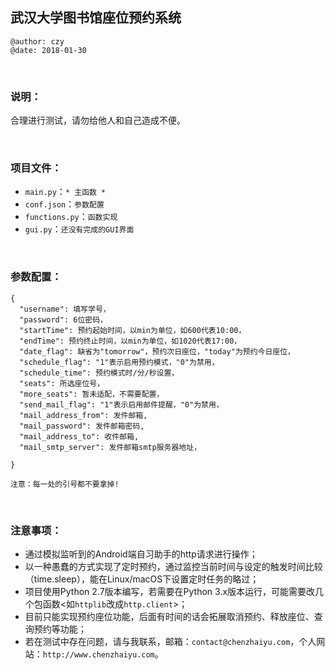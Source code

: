 ## 武汉大学图书馆座位预约系统
```
@author: czy
@date: 2018-01-30
```
&nbsp;

### 说明：
合理进行测试，请勿给他人和自己造成不便。

&nbsp;

### 项目文件：
- `main.py`：`* 主函数 *`
- `conf.json`：`参数配置`
- `functions.py`：`函数实现`
- `gui.py`：`还没有完成的GUI界面`

&nbsp;

### 参数配置：
```
{
  "username": 填写学号，
  "password": 6位密码，
  "startTime": 预约起始时间，以min为单位，如600代表10:00，
  "endTime": 预约终止时间，以min为单位，如1020代表17:00，
  "date_flag": 缺省为"tomorrow"，预约次日座位，"today"为预约今日座位，
  "schedule_flag": "1"表示启用预约模式，"0"为禁用，
  "schedule_time": 预约模式时/分/秒设置，
  "seats": 所选座位号，
  "more_seats": 暂未适配，不需要配置，
  "send_mail_flag": "1"表示启用邮件提醒，"0"为禁用，
  "mail_address_from": 发件邮箱,
  "mail_password": 发件邮箱密码,
  "mail_address_to": 收件邮箱,
  "mail_smtp_server": 发件邮箱smtp服务器地址，

}

注意：每一处的引号都不要拿掉!
```
&nbsp;

### 注意事项：
- 通过模拟监听到的Android端自习助手的http请求进行操作；
- 以一种愚蠢的方式实现了定时预约，通过监控当前时间与设定的触发时间比较（time.sleep），能在Linux/macOS下设置定时任务的略过；
- 项目使用Python 2.7版本编写，若需要在Python 3.x版本运行，可能需要改几个包函数<如`httplib`改成`http.client`>；
- 目前只能实现预约座位功能，后面有时间的话会拓展取消预约、释放座位、查询预约等功能；
- 若在测试中存在问题，请与我联系，邮箱：`contact@chenzhaiyu.com`，个人网站：`http://www.chenzhaiyu.com`。

